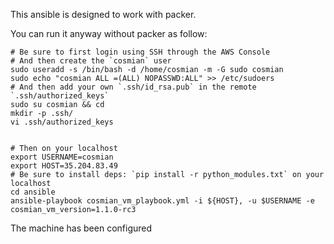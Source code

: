 This ansible is designed to work with packer.

You can run it anyway without packer as follow:

```console
# Be sure to first login using SSH through the AWS Console
# And then create the `cosmian` user
sudo useradd -s /bin/bash -d /home/cosmian -m -G sudo cosmian
sudo echo "cosmian ALL =(ALL) NOPASSWD:ALL" >> /etc/sudoers
# And then add your own `.ssh/id_rsa.pub` in the remote `.ssh/authorized_keys`
sudo su cosmian && cd
mkdir -p .ssh/
vi .ssh/authorized_keys


# Then on your localhost
export USERNAME=cosmian
export HOST=35.204.83.49
# Be sure to install deps: `pip install -r python_modules.txt` on your localhost
cd ansible
ansible-playbook cosmian_vm_playbook.yml -i ${HOST}, -u $USERNAME -e cosmian_vm_version=1.1.0-rc3
```

The machine has been configured
